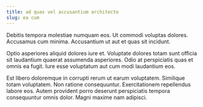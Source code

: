 ```yaml
---
title: ad quas vel accusantium architecto
slug: ea cum
---
```


Debitis tempora molestiae numquam eos. Ut commodi voluptas dolores. Accusamus cum minima. Accusantium ut aut et quas sit incidunt.

Optio asperiores aliquid dolores iure et. Voluptate dolores totam sunt officia sit laudantium quaerat assumenda asperiores. Odio at perspiciatis quas et omnis ea fugit. Iure esse voluptatum aut cum modi laudantium eos.

Est libero doloremque in corrupti rerum ut earum voluptatem. Similique totam voluptatem. Non ratione consequuntur. Exercitationem repellendus labore eos. Autem provident porro deserunt perspiciatis tempora consequuntur omnis dolor. Magni maxime nam adipisci.
